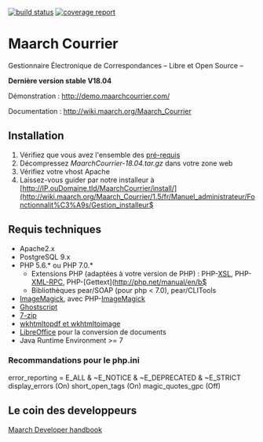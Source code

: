 [![build status](https://labs.maarch.org/maarch/MaarchCourrier/badges/develop/build.svg)](https://labs.maarch.org/maarch/MaarchCourrier/commits/develop)
[![coverage report](https://labs.maarch.org/maarch/MaarchCourrier/badges/develop/coverage.svg)](https://labs.maarch.org/maarch/MaarchCourrier/commits/develop)



# Maarch Courrier
Gestionnaire Électronique de Correspondances – Libre et Open Source –

**Dernière version stable V18.04**

Démonstration : http://demo.maarchcourrier.com/

<!-- Build : https://sourceforge.net/projects/maarch/files/Maarch%20Courrier/MaarchCourrier-17.06.tar.gz -->

<!-- VM : https://sourceforge.net/projects/maarch/files/Maarch%20Courrier/VMs/Maarch%20Courrier%2017.06%20Prod.ova -->

Documentation : http://wiki.maarch.org/Maarch_Courrier


## Installation
1. Vérifiez que vous avez l'ensemble des [pré-requis](http://wiki.maarch.org/Maarch_Courrier/fr/Install/Prerequis/latest)
2. Décompressez *MaarchCourrier-18.04.tar.gz* dans votre zone web
3. Vérifiez votre vhost Apache
4. Laissez-vous guider par notre installeur à [http://IP.ouDomaine.tld/MaarchCourrier/install/](http://wiki.maarch.org/Maarch_Courrier/1.5/fr/Manuel_administrateur/Fonctionnalit%C3%A9s/Gestion_installeur$


## Requis techniques

* Apache2.x
* PostgreSQL 9.x
* PHP 5.6.* ou PHP 7.0.*
   * Extensions PHP (adaptées à votre version de PHP) : PHP-[XSL](http://php.net/manual/en/book.xsl.php), PHP-[XML-RPC](http://php.net/manual/en/book.xmlrpc.php), PHP-[Gettext](http://php.net/manual/en/b$
   * Bibliothèques pear/SOAP (pour php < 7.0), pear/CLITools
* [ImageMagick](http://imagemagick.org/), avec PHP-[ImageMagick](http://php.net/manual/en/book.imagick.php)
* [Ghostscript](https://www.ghostscript.com/)
* [7-zip](http://www.7-zip.org/)
* [wkhtmltopdf et wkhtmltoimage](http://wkhtmltopdf.org/downloads.html)
* [LibreOffice](http://libreoffice.org/) pour la conversion de documents
* Java Runtime Environment >= 7


###  Recommandations pour le php.ini

error_reporting = E_ALL & ~E_NOTICE & ~E_DEPRECATED & ~E_STRICT
display_errors (On)
short_open_tags (On)
magic_quotes_gpc (Off)


## Le coin des developpeurs
[Maarch Developer handbook](http://wiki.maarch.org/Maarch_Courrier/1.5/fr/Install/DeveloperHandbook)


